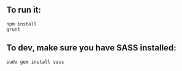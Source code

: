 ## To run it:

    npm install
    grunt


## To dev, make sure you have SASS installed:

    sudo gem install sass
